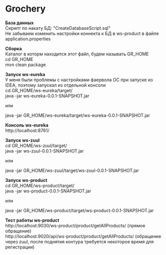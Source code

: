 # Grochery

**База данных**  
Скрипт по накату БД: "CreateDatabaseScript.sql"  
Не забываем изменить настройки коннекта к БД в ws-product в файле application.properties  

**Сборка**  
Каталог в которм находится этот файл, будем называть GR_HOME  
cd GR_HOME  
mvn clean package  

**Запуск ws-eureka**  
У меня были проблемы с настройками фаервола ОС при запуске из IDEA, поэтому запускал из отдельной консоли  
cd GR_HOME/ws-eureka/target/  
java -jar ws-eureka-0.0.1-SNAPSHOT.jar  

или

java -jar GR_HOME/ws-eureka/target/ws-eureka-0.0.1-SNAPSHOT.jar  

**Консоль ws-eureka**  
http://localhost:8761/  

**Запуск ws-zuul**  
cd GR_HOME/ws-zuul/target/  
java -jar ws-zuul-0.0.1-SNAPSHOT.jar  

или

java -jar GR_HOME/ws-zuul/target/ws-zuul-0.0.1-SNAPSHOT.jar  

**Запуск ws-product**  
cd GR_HOME/ws-product/target/  
java -jar ws-product-0.0.1-SNAPSHOT.jar  

или

java -jar GR_HOME/ws-product/target/ws-product-0.0.1-SNAPSHOT.jar  

**Тест работы ws-product**  
http://localhost:9030/ws-product/product/getAllProducts/      (прямое обращение)  
http://localhost:9020/api/ws-product/product/getAllProducts/	   (обращение через zuul, после поднятия контура требуется некоторое время для регистрации)  

